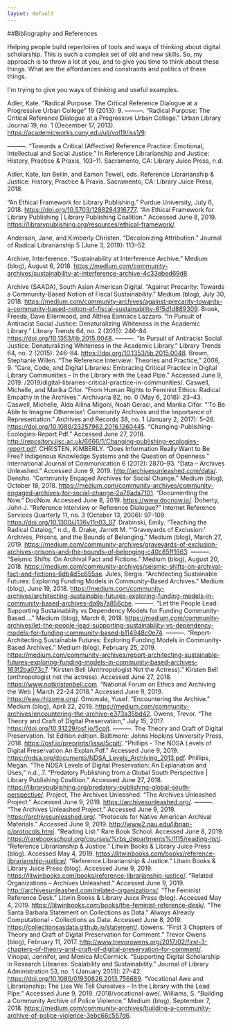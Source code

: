 ```yaml
---
layout: default
---
```



##Bibliography and References


Helping people build repertoires of tools and ways of thinking about digital scholarship.
This is such a complex set of old and new skills. So, my approach is to throw a lot at you, and to give you time to think about these things. What are the affordances and constraints and politics of these things.

I'm trying to give you ways of thinking and useful examples.

Adler, Kate. “Radical Purpose: The Critical Reference Dialogue at a  Progressive Urban College” 19 (2013): 9.
———. “Radical Purpose: The Critical Reference Dialogue at a  Progressive Urban College.” Urban Library Journal 19, no. 1 (December 17, 2013). https://academicworks.cuny.edu/ulj/vol19/iss1/9.

———. “Towards a Critical (Affective) Reference Practice: Emotional, Intellectual and Social Justice.” In Reference Librarianship and Justice: History, Practice & Praxis, 103–11. Sacramento, CA: Library Juice Press, n.d.

Adler, Kate, Ian Beilin, and Eamon Tewell, eds. Reference Librarianship & Justice: History, Practice & Praxis. Sacramento, CA: Library Juice Press, 2018.

“An Ethical Framework for Library Publishing.” Purdue University, July 6, 2018. https://doi.org/10.5703/1288284316777.
“An Ethical Framework for Library Publishing | Library Publishing Coalition.” Accessed June 8, 2019. https://librarypublishing.org/resources/ethical-framework/.

Anderson, Jane, and Kimberly Christen. “Decolonizing Attribution.” Journal of Radical Librarianship 5 (June 3, 2019): 113–52.

Archive, Interference. “Sustainability at Interference Archive.” Medium (blog), August 6, 2018. https://medium.com/community-archives/sustainability-at-interference-archive-4c33ebed69d8.

Archive (SAADA), South Asian American Digital. “Against Precarity: Towards a Community-Based Notion of Fiscal Sustainability.” Medium (blog), July 30, 2018. https://medium.com/community-archives/against-precarity-towards-a-community-based-notion-of-fiscal-sustainability-815d1d889309.
Brook, Freeda, Dave Ellenwood, and Althea Eannace Lazzaro. “In Pursuit of Antiracist Social Justice: Denaturalizing Whiteness in the Academic Library.” Library Trends 64, no. 2 (2015): 246–84. https://doi.org/10.1353/lib.2015.0048.
———. “In Pursuit of Antiracist Social Justice: Denaturalizing Whiteness in the Academic Library.” Library Trends 64, no. 2 (2015): 246–84. https://doi.org/10.1353/lib.2015.0048.
Brown, Stephanie Willen. “The Reference Interview: Theories and Practice,” 2008, 9.
“Care, Code, and Digital Libraries: Embracing Critical Practice in Digital Library Communities – In the Library with the Lead Pipe.” Accessed June 9, 2019. /2019/digital-libraries-critical-practice-in-communities/.
Caswell, Michelle, and Marika Cifor. “From Human Rights to Feminist Ethics: Radical Empathy in the Archives.” Archivaria 82, no. 0 (May 6, 2016): 23–43.
Caswell, Michelle, Alda Allina Migoni, Noah Geraci, and Marika Cifor. “‘To Be Able to Imagine Otherwise’: Community Archives and the Importance of Representation.” Archives and Records 38, no. 1 (January 2, 2017): 5–26. https://doi.org/10.1080/23257962.2016.1260445.
“Changing-Publishing-Ecologies-Report.Pdf.” Accessed June 27, 2018. http://repository.jisc.ac.uk/6666/1/Changing-publishing-ecologies-report.pdf.
CHRISTEN, KIMBERLY. “Does Information Really Want to Be Free? Indigenous Knowledge Systems and the Question of Openness.” International Journal of Communication 6 (2012): 2870–93.
“Data – Archives Unleashed.” Accessed June 9, 2019. http://archivesunleashed.com/data/.
Densho. “Community Engaged Archives for Social Change.” Medium (blog), October 18, 2018. https://medium.com/community-archives/community-engaged-archives-for-social-change-2a76ada7101.
“Documenting the Now.” DocNow. Accessed June 8, 2019. https://www.docnow.io/.
Doherty, John J. “Reference Interview or Reference Dialogue?” Internet Reference Services Quarterly 11, no. 3 (October 13, 2006): 97–109. https://doi.org/10.1300/J136v11n03_07.
Drabinski, Emily. “Teaching the Radical Catalog,” n.d., 8.
Drake, Jarrett M. “‘Graveyards of Exclusion:’ Archives, Prisons, and the Bounds of Belonging.” Medium (blog), March 27, 2019. https://medium.com/community-archives/graveyards-of-exclusion-archives-prisons-and-the-bounds-of-belonging-c40c85ff1663.
———. “Seismic Shifts: On Archival Fact and Fictions.” Medium (blog), August 20, 2018. https://medium.com/community-archives/seismic-shifts-on-archival-fact-and-fictions-6db4d5c655ae.
Jules, Bergis. “Architecting Sustainable Futures: Exploring Funding Models in Community-Based Archives.” Medium (blog), June 19, 2018. https://medium.com/community-archives/architecting-sustainable-futures-exploring-funding-models-in-community-based-archives-da9a7a856cbe.
———. “Let the People Lead: Supporting Sustainability vs Dependency Models for Funding Community-Based….” Medium (blog), March 6, 2018. https://medium.com/community-archives/let-the-people-lead-supporting-sustainability-vs-dependency-models-for-funding-community-based-b114948c0e74.
———. “Report-Architecting Sustainable Futures: Exploring Funding Models in Community-Based Archives.” Medium (blog), February 25, 2019. https://medium.com/community-archives/report-architecting-sustainable-futures-exploring-funding-models-in-community-based-archives-163f2ba073c7.
“Kirsten Bell (Anthropologist Not the Actress).” Kirsten Bell (anthropologist not the actress). Accessed June 27, 2018. https://www.notkristenbell.com.
“National Forum on Ethics and Archiving the Web | March 22-24 2018.” Accessed June 9, 2019. https://eaw.rhizome.org/.
Omowale, Yusef. “Encountering the Archive.” Medium (blog), April 22, 2019. https://medium.com/community-archives/encountering-the-archive-e373a35bd42.
Owens, Trevor. “The Theory and Craft of Digital Preservation,” July 15, 2017. https://doi.org/10.31229/osf.io/5cpjt.
———. The Theory and Craft of Digital Preservation. 1st Edition edition. Baltimore: Johns Hopkins University Press, 2018. https://osf.io/preprints/lissa/5cpjt/.
“Phillips - The NDSA Levels of Digital Preservation An Explan.Pdf.” Accessed June 9, 2019. https://ndsa.org/documents/NDSA_Levels_Archiving_2013.pdf.
Phillips, Megan. “The NDSA Levels of Digital Preservation: An Explanation and Uses,” n.d., 7.
“Predatory Publishing from a Global South Perspective | Library Publishing Coalition.” Accessed June 27, 2018. https://librarypublishing.org/predatory-publishing-global-south-perspective/.
Project, The Archives Unleashed. “The Archives Unleashed Project.” Accessed June 9, 2019. https://archivesunleashed.org/.
———. “The Archives Unleashed Project.” Accessed June 9, 2019. https://archivesunleashed.org/.
“Protocols for Native American Archival Materials.” Accessed June 9, 2019. http://www2.nau.edu/libnap-p/protocols.html.
“Reading List.” Rare Book School. Accessed June 8, 2019. https://rarebookschool.org/courses/%rbs_departments%/l115/reading-list/.
“Reference Librarianship & Justice.” Litwin Books & Library Juice Press (blog). Accessed May 4, 2019. https://litwinbooks.com/books/reference-librarianship-justice/.
“Reference Librarianship & Justice.” Litwin Books & Library Juice Press (blog). Accessed June 9, 2019. https://litwinbooks.com/books/reference-librarianship-justice/.
“Related Organizations – Archives Unleashed.” Accessed June 9, 2019. http://archivesunleashed.com/related-organizations/.
“The Feminist Reference Desk.” Litwin Books & Library Juice Press (blog). Accessed May 4, 2019. https://litwinbooks.com/books/the-feminist-reference-desk/.
“The Santa Barbara Statement on Collections as Data.” Always Already Computational - Collections as Data. Accessed June 8, 2019. https://collectionsasdata.github.io/statement/.
tjowens. “First 3 Chapters of Theory and Craft of Digital Preservation for Comment.” Trevor Owens (blog), February 11, 2017. http://www.trevorowens.org/2017/02/first-3-chapters-of-theory-and-craft-of-digital-preservation-for-comment/.
Vinopal, Jennifer, and Monica McCormick. “Supporting Digital Scholarship in Research Libraries: Scalability and Sustainability.” Journal of Library Administration 53, no. 1 (January 2013): 27–42. https://doi.org/10.1080/01930826.2013.756689.
“Vocational Awe and Librarianship: The Lies We Tell Ourselves – In the Library with the Lead Pipe.” Accessed June 9, 2019. /2018/vocational-awe/.
Williams, S. “Building a Community Archive of Police Violence.” Medium (blog), September 7, 2018. https://medium.com/community-archives/building-a-community-archive-of-police-violence-3ebc66c557d6.
